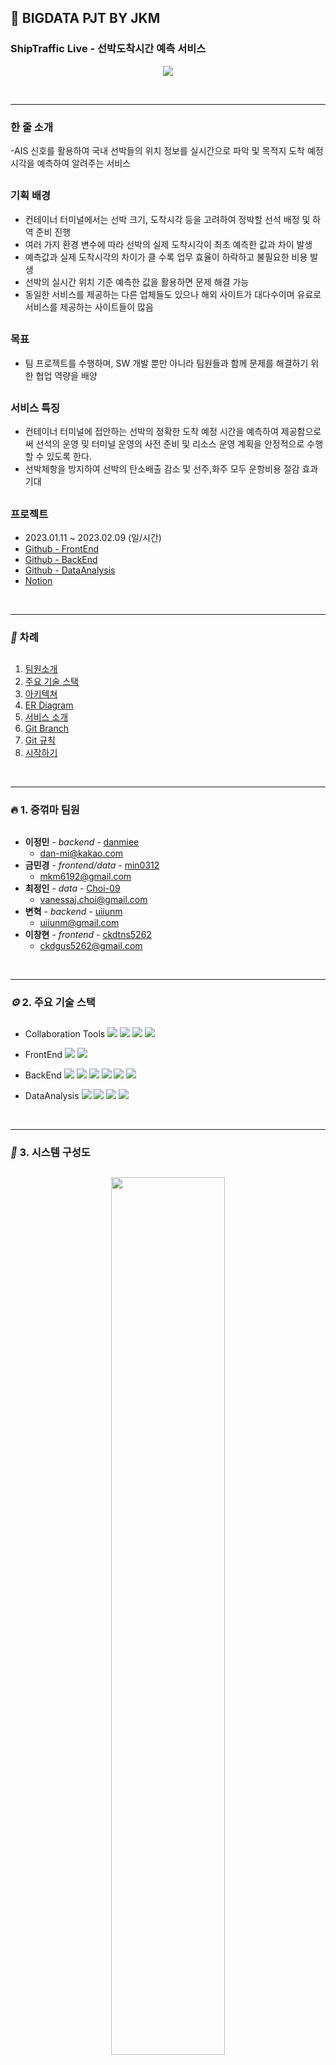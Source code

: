 

## 💛 BIGDATA PJT BY JKM

### ShipTraffic Live - 선박도착시간 예측 서비스

<p align="center">
  <img src="https://user-images.githubusercontent.com/109561152/218896659-e4cd5acd-e873-482e-acd4-c21cac6774b5.png" />
</p>

<br/>

---

### 한 줄 소개

-AIS 신호를 활용하여 국내 선박들의 위치 정보를 실시간으로 파악 및 목적지 도착 예정 시각을 예측하여 알려주는 서비스

##

### 기획 배경

- 컨테이너 터미널에서는 선박 크기, 도착시각 등을 고려하여 정박할 선석 배정 및 하역 준비 진행
- 여러 가지 환경 변수에 따라 선박의 실제 도착시각이 최초 예측한 값과 차이 발생
- 예측값과 실제 도착시각의 차이가 클 수록 업무 효율이 하락하고 불필요한 비용 발생
- 선박의 실시간 위치 기준 예측한 값을 활용하면 문제 해결 가능
- 동일한 서비스를 제공하는 다른 업체들도 있으나 해외 사이트가 대다수이며 유료로 서비스를 제공하는 사이트들이 많음

##

### 목표

- 팀 프로젝트를 수행하며, SW 개발 뿐만 아니라 팀원들과 함께 문제를 해결하기 위한 협업 역량을 배양

##


### 서비스 특징

- 컨테이너 터미널에 접안하는 선박의 정확한 도착 예정 시간을 예측하여 제공함으로써 선석의 운영 및 터미널 운영의 사전 준비 및 리소스 운영 계획을 안정적으로 수행할 수 있도록 한다.
- 선박체항을 방지하여 선박의 탄소배출 감소 및 선주,화주 모두 운항비용 절감 효과 기대 

##

### 프로젝트

-  2023.01.11 ~ 2023.02.09 (일/시간)
- [Github - FrontEnd](https://github.com/K-Digital-Two/JKM1-FE)
- [Github - BackEnd](https://github.com/K-Digital-Two/JKM1-BE)
- [Github - DataAnalysis](https://github.com/K-Digital-Two/JKM1-DA)
- [Notion](https://www.notion.so/jm61229/dba2917f8a004c1e8fa25974ecc31ca8)

<br/>

---

### **_📌_** 차례

##

1. [팀원소개](#🔥-1-중꺾마-팀원)
2. [주요 기술 스택](#**_⚙_**-2.-주요-기술-스택)
3. [아키텍쳐](#**_🔨_**-3.-아키텍쳐)
4. [ER Diagram](#**_🔗_**-4.-ER-Diagram)
5. [서비스 소개](#🎞-서비스-소개)
6. [Git Branch](#***🌿***-Git-Branch)
7. [Git 규칙](#✔-Git-규칙)
8. [시작하기](#✔-시작하기)

<br/>

---

### 🔥 1. 중꺾마 팀원

##

- **이정민** \- _backend -_ [danmiee](https://github.com/danmiee)
  - [dan-mi@kakao.com](mailto:dan-mi@kakao.com)
- **금민경** \- _frontend/data -_ [min0312](https://github.com/min0312)
  - [mkm6192@gmail.com](mailto:)
- **최정인** \- _data -_ [Choi-09](https://github.com/Choi-09)
  - [vanessaj.choi@gmail.com](mailto:vanessaj.choi@gmail.com)
- **변혁** \- _backend -_ [uiiunm](https://github.com/uiiunm)
  - [uiiunm@gmail.com](mailto:uiiunm@gmail.com)
- **이창현** \- _frontend -_ [ckdtns5262](https://github.com/ckdtns5262)
  - [ckdgus5262@gmail.com](mailto:ckdgus5262@gmail.com)
 
<br/>
 
---

### **_⚙_** 2. 주요 기술 스택

##

- Collaboration Tools
 <img src="https://img.shields.io/badge/GitHub-181717?style=flat-square&logo=GitHub" /> <img src="https://img.shields.io/badge/Notion-000000?style=flat-square&logo=Notion" /> <img src="https://img.shields.io/badge/Miro-yellow?style=flat-square&logo=Miro&logoColor=000000" /> <img src="https://img.shields.io/badge/ Google Sheets-34A853?style=flat-square&logo=Google Sheets&logoColor=ffffff" /> 

- FrontEnd
<img src="https://img.shields.io/badge/ Figma-F24E1E?style=flat-square&logo=Figma&logoColor=ffffff" /> <img src="https://img.shields.io/badge/React-61DAFB?style=flat-square&logo=React&logoColor=ffffff"/>

- BackEnd
<img src="https://img.shields.io/badge/Spring Boot-6DB33F?style=flat-square&logo=SpringBoot&logoColor=ffffff" /> <img src="https://img.shields.io/badge/Spring Cloud-6DB33F?style=flat-square&logo=Spring&logoColor=ffffff" /> <img src="https://img.shields.io/badge/Spring Webflux-6DB33F?style=flat-square&logo=SpringBoot&logoColor=ffffff" /> <img src="https://img.shields.io/badge/MySQL-4479A1?style=flat-square&logo=MySQL&logoColor=ffffff" /> <img src="https://img.shields.io/badge/Amazon S3-569A31?style=flat-square&logo=Amazon S3&logoColor=ffffff" /> <img src="https://img.shields.io/badge/Amazon RDS-527FFF?style=flat-square&logo=Amazon RDS&logoColor=ffffff" />

- DataAnalysis
<img src="https://img.shields.io/badge/MySQL-4479A1?style=flat-square&logo=MySQL&logoColor=white"/> <img src="https://img.shields.io/badge/Python-3766AB?style=flat-square&logo=Python&logoColor=white"/> <img src="https://img.shields.io/badge/Jupyter-F37626?style=flat&logo=Jupyter&logoColor=white"/> <img src="https://img.shields.io/badge/Tensorflow-FF6F00?style=flat&logo=Tensorflow&logoColor=white"/> 

<br/>

---
 
### **_🔨_** 3. 시스템 구성도

##

<p align="center">
  <img src="https://user-images.githubusercontent.com/109561152/218897445-fdad1c72-92e5-48b7-9089-16c10360c174.png" width="60%" height="60%"/>
</p>

<p align="center">
- FrontEnd 구성도
  <img src="https://user-images.githubusercontent.com/109561152/218897522-34d93f87-1c47-4808-a5a4-1b3e68a40e9e.png" width="60%" height="60%"/>
</p>
<p align="center">
- BackEnd 구성도
  <img src="https://user-images.githubusercontent.com/109561152/218897581-3963a079-dc61-4dc1-b8a2-13e11c2eb1fe.png" width="60%" height="60%"/>
</p>

<br/>

---

### **_🔗_** 4. ER Diagram

##

<p align="center"> <img src ="https://user-images.githubusercontent.com/109561152/218897247-52a5e523-8cf4-4d52-9a41-03ffa04ecd1b.png" width="60%" height="60%"> </p>
<br/>
---

###  🎞 5. 서비스 소개 

## 

#### 1. 주요 버전

##### FrontEnd 주요 버전
```cmd
1. react : 18.2.0
2. next : 12.3.1
3. axios : 1.2.2
4. redux : 8.0.5 
5. tailwind css : 3.2.4
6. Visual Studio : 1.71.0
```

#### BackEnd 주요 버전
```cmd
1. JVM : 1.8.0_192
2. WAS : Tomcat 9.0.65
3. springBootVer : '2.7.4'
4. JAVA: 11
. 기타 상세 버전 정보
    - SpringBoot : build 도구 gradle 7.5
```

#### DataAnalysis 주요 버전
```cmd
1. Python : 3.8.15
2. Tensorflow : 2.9.0
3. MySQL : 8.0.31
4. 
```

<br/>

##

#### 2. 서비스 시연 영상

<img src="https://user-images.githubusercontent.com/109561152/218896206-cb1c17a7-e3d4-4367-bcf9-42c0cec6ff80.gif"/>


<br/>

---

### **_🌿_** 6. Git Branch

##

> ✨ (main) → (develop/ frontend) → (feature/<BE / FE>/<feature>)

- `main` : release branch

- `develop` : backend branch

- `frontend` : frontend branch

- `feature/<BE/FE>/<feature>` : 개별 개발 branch

<br/>
	
---

### ✔ 7. Git 규칙

##
	
#### 1. Commit 규칙

> ✨ 형태 : git commit -m '#[깃이슈번호] [git 컨벤션]: [작업내용]'
>
> 예시 ) `git commit -m '#[깃이슈번호] feat 페이지네이션 기능 추가'`

- git commit -m '#[깃이슈번호] style: 버튼 스타일링'

- git commit -m '#[깃이슈번호] fix: 팝업 버그 수정'

- git commit -m '#[깃이슈번호] docs: 리드미 수정'

<br/>
	
##
	
#### 2. Git 컨벤션**

- feat : 새로운 기능
- fix : 버그 수정
- docs : 문서 (문서 추가, 수정, 삭제)
- style : 포맷팅, 세미콜론 추가, etc) 코드 변화 없을 때
- refactor : 코드 리팩토링
- test : 테스트 추가, 테스트 리팩토링
- chore: 빌드 업무 수정, 패키지 매니지 수정

<br/>
	
##
	
####  3. 네이밍 규칙**

- 변수 함수: camelCalse
- 클래스/컴포넌트/인터페이스: PascalCase
- 메소드 적용 예시 <br/>
		- C : createXXX ex) creatOrders <br/>
		- R : retrieveXXX ex) retrieveOrders<br/>
		- U : updateXXX ex) updateOrder<br/>
		- D : deleteXXX ex) deleteOrder<br/>

<br/>
			
---		
	
### ✔ 8. 시작하기

##

```shell
# /backend/
$ gradlew clean build
$ build/libs/[서비스명].jar -jar app.jar

# /frontend/
$ npm install
$ npm start
```
